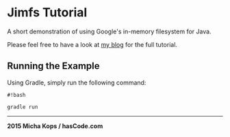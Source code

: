 # Jimfs Tutorial

A short demonstration of using Google's in-memory filesystem for Java.

Please feel free to have a look at [my blog] for the full tutorial.

## Running the Example

Using Gradle, simply run the following command:


```
#!bash

gradle run
```


----

**2015 Micha Kops / hasCode.com**

   [my blog]:http://www.hascode.com/